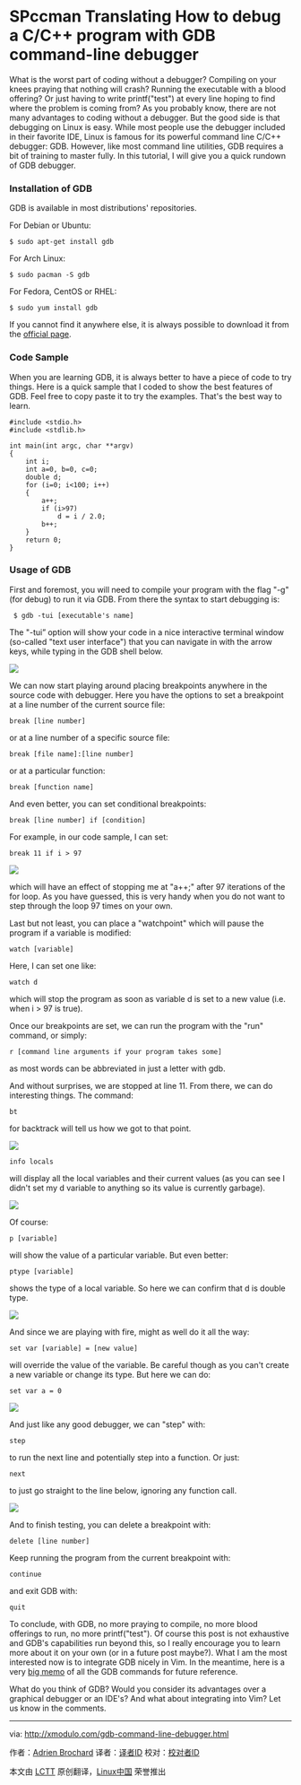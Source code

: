 SPccman Translating
How to debug a C/C++ program with GDB command-line debugger
================================================================================
What is the worst part of coding without a debugger? Compiling on your knees praying that nothing will crash? Running the executable with a blood offering? Or just having to write printf("test") at every line hoping to find where the problem is coming from? As you probably know, there are not many advantages to coding without a debugger. But the good side is that debugging on Linux is easy. While most people use the debugger included in their favorite IDE, Linux is famous for its powerful command line C/C++ debugger: GDB. However, like most command line utilities, GDB requires a bit of training to master fully. In this tutorial, I will give you a quick rundown of GDB debugger.

### Installation of GDB ###

GDB is available in most distributions' repositories.

For Debian or Ubuntu:

    $ sudo apt-get install gdb 

For Arch Linux:

    $ sudo pacman -S gdb

For Fedora, CentOS or RHEL:

    $ sudo yum install gdb

If you cannot find it anywhere else, it is always possible to download it from the [official page][1].

### Code Sample ###

When you are learning GDB, it is always better to have a piece of code to try things. Here is a quick sample that I coded to show the best features of GDB. Feel free to copy paste it to try the examples. That's the best way to learn.

    #include <stdio.h>
    #include <stdlib.h>
     
    int main(int argc, char **argv)
    {
        int i;
        int a=0, b=0, c=0;
        double d;
        for (i=0; i<100; i++)
        {
            a++;
            if (i>97)
                d = i / 2.0;
            b++;
        }
        return 0;
    }

### Usage of GDB ###

First and foremost, you will need to compile your program with the flag "-g" (for debug) to run it via GDB. From there the syntax to start debugging is:

     $ gdb -tui [executable's name] 

The "-tui” option will show your code in a nice interactive terminal window (so-called "text user interface") that you can navigate in with the arrow keys, while typing in the GDB shell below.

![](https://farm3.staticflickr.com/2947/15397534362_ac0b5692c8_z.jpg)

We can now start playing around placing breakpoints anywhere in the source code with debugger. Here you have the options to set a breakpoint at a line number of the current source file:

    break [line number]

or at a line number of a specific source file:

    break [file name]:[line number]

or at a particular function:

    break [function name]

And even better, you can set conditional breakpoints:

    break [line number] if [condition]

For example, in our code sample, I can set:

    break 11 if i > 97 

![](https://farm3.staticflickr.com/2948/15374839066_8c7c0eb8a4_o.png)

which will have an effect of stopping me at "a++;" after 97 iterations of the for loop. As you have guessed, this is very handy when you do not want to step through the loop 97 times on your own.

Last but not least, you can place a "watchpoint" which will pause the program if a variable is modified:

    watch [variable] 

Here, I can set one like:

    watch d 

which will stop the program as soon as variable d is set to a new value (i.e. when i > 97 is true).

Once our breakpoints are set, we can run the program with the "run" command, or simply:

    r [command line arguments if your program takes some] 

as most words can be abbreviated in just a letter with gdb.

And without surprises, we are stopped at line 11. From there, we can do interesting things. The command:

    bt

for backtrack will tell us how we got to that point.

![](https://farm3.staticflickr.com/2943/15211202760_1e77a3bb2e_z.jpg)

    info locals

will display all the local variables and their current values (as you can see I didn't set my d variable to anything so its value is currently garbage).

![](https://farm4.staticflickr.com/3843/15374838916_8b65e4e3c7_z.jpg)

Of course:

    p [variable]

will show the value of a particular variable. But even better:

    ptype [variable]

shows the type of a local variable. So here we can confirm that d is double type.

![](https://farm4.staticflickr.com/3881/15397534242_3cb6163252_o.jpg)

And since we are playing with fire, might as well do it all the way:

    set var [variable] = [new value] 

will override the value of the variable. Be careful though as you can't create a new variable or change its type. But here we can do:

    set var a = 0 

![](https://farm3.staticflickr.com/2949/15211357497_d28963a9eb_o.png)

And just like any good debugger, we can "step" with:

    step 

to run the next line and potentially step into a function. Or just:

    next 

to just go straight to the line below, ignoring any function call.

![](https://farm4.staticflickr.com/3927/15397863215_fb2f5912ac_o.jpg)

And to finish testing, you can delete a breakpoint with:

    delete [line number]

Keep running the program from the current breakpoint with:

    continue

and exit GDB with:

    quit 

To conclude, with GDB, no more praying to compile, no more blood offerings to run, no more printf("test"). Of course this post is not exhaustive and GDB's capabilities run beyond this, so I really encourage you to learn more about it on your own (or in a future post maybe?). What I am the most interested now is to integrate GDB nicely in Vim. In the meantime, here is a very [big memo][2] of all the GDB commands for future reference.

What do you think of GDB? Would you consider its advantages over a graphical debugger or an IDE's? And what about integrating into Vim? Let us know in the comments.

--------------------------------------------------------------------------------

via: http://xmodulo.com/gdb-command-line-debugger.html

作者：[Adrien Brochard][a]
译者：[译者ID](https://github.com/译者ID)
校对：[校对者ID](https://github.com/校对者ID)

本文由 [LCTT](https://github.com/LCTT/TranslateProject) 原创翻译，[Linux中国](http://linux.cn/) 荣誉推出

[a]:http://xmodulo.com/author/adrien
[1]:https://www.gnu.org/software/gdb/
[2]:http://users.ece.utexas.edu/~adnan/gdb-refcard.pdf
